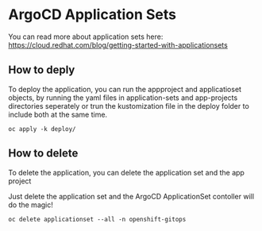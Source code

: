 
# ArgoCD Application Sets
You can read more about application sets here: 
https://cloud.redhat.com/blog/getting-started-with-applicationsets

## How to deply 
To deploy the application, you can run the appproject and applicatioset objects, by running the yaml files in application-sets and app-projects directories seperately or trun the kustomization file in the deploy folder to include both at the same time.

```
oc apply -k deploy/
```

## How to delete
To delete the application, you can delete the application set and the app project 

Just delete the application set and the ArgoCD ApplicationSet contoller will do the magic!

```
oc delete applicationset --all -n openshift-gitops
```